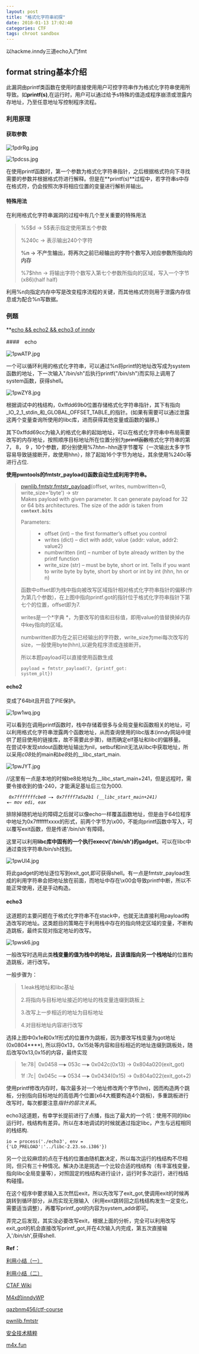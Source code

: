 ```yaml
---
layout: post
title: "格式化字符串初探"
date: 2018-01-13 17:02:40
categories: CTF
tags: chroot sandbox
---
```


以hackme.inndy三道echo入门fmt

## format string基本介绍

此漏洞由printf类函数在使用时直接使用用户可控字符串作为格式化字符串使用所导致。如**printf(s)**,在运行时，用户可以通过给予s特殊的值造成程序崩溃或泄露内存地址，乃至任意地址写控制程序流程。
### 利用原理  
#### 获取参数
![1pdrRg.jpg](https://s2.ax1x.com/2020/01/18/1pdrRg.jpg)

![1pdcss.jpg](https://s2.ax1x.com/2020/01/18/1pdcss.jpg)

在使用printf函数时，第一个参数为格式化字符串指针，之后根据格式符向下寻找需要的参数并根据格式符进行解释。但是在**printf(s)**过程中，若字符串s中存在格式符，仍会按照次序将相应位置的变量进行解析并输出。  

#### 特殊用法  
在利用格式化字符串漏洞的过程中有几个至关重要的特殊用法  
> %5\$d -> 5$表示指定使用第五个参数 
>
> %240c -> 表示输出240个字符 
>
> **%n -> 不产生输出，将再次之前已经输出的字符个数写入对应参数所指向的内存**  
>
> %7$hhn -> 将输出字符个数写入第七个参数所指向的区域，写入一个字节(x86)(half half)  

利用%n向指定内存中写是改变程序流程的关键，而其他格式符则用于泄露内存信息或为配合%n写数据。  

### 例题　　

**[echo && echo2 && echo3 of inndy](https://github.com/JX-Zhang98/MyStudy/tree/master/inndy/format_string)

####　echo　　

![1pwATP.jpg](https://s2.ax1x.com/2020/01/18/1pwATP.jpg)

一个可以循环利用的格式化字符串，可以通过%n将printf的地址改写成为system函数的地址，下一次输入"/bin/sh"后执行printf("/bin/sh")而实际上调用了system函数，获得shell。

![1pwZY8.jpg](https://s2.ax1x.com/2020/01/18/1pwZY8.jpg)

根据调试中的栈结构，0xffdd69b0位置存储格式化字符串指针，其下有指向\_IO\_2\_1\_stdin\_和\_GLOBAL\_OFFSET\_TABLE\_的指针。(如果有需要可以通过泄露这两个变量查询所使用的libc库，进而获得其他变量或函数的偏移。)

其下0xffdd69cc为输入的格式化串的起始地址，可以在格式化字符串中布局需要改写的内存地址，按照顺序目标地址所在位置分别为~~printf函数~~格式化字符串的第7， 8， 9 ，10个参数，即分别使用%7$hhn-%10$hhn逐字节覆写（一次输出太多字节容易导致链接断开，故使用hhn），除了起始16个字节为地址，其余使用%240c等进行占位.

**使用pwntools的fmtstr_payload()函数自动生成利用字符串。**  

> [pwnlib.fmtstr.fmtstr\_payload](http://docs.pwntools.com/en/stable/fmtstr.html)(offset, writes, numbwritten=0, write_size='byte') → str  
> Makes payload with given parameter. It can generate payload for 32 or 64 bits architectures. The size of the addr is taken from **<code>context.bits</code>**  
>
> Parameters:
>
> > - offset (int) – the first formatter’s offset you control  
> > - writes (dict) – dict with addr, value {addr: value, addr2: value2}  
> > - numbwritten (int) – number of byte already written by the printf function  
> > - write\_size (str) – must be byte, short or int. Tells if you want to write byte by byte, short by short or int by int (hhn, hn or n)  
>
> 函数中offset即为栈中指向被改写区域指针相对格式化字符串指针的偏移(作为第几个参数)，在上图中指向printf.got的指针位于格式化字符串指针下第七个的位置，offset即为7.  
>
> writes是一个*字典	*，为要改写的值和目标值，即用value的值替换掉内存中key指向的区域。  
>
> numbwritten即为在之前已经输出的字符数，write_size为mei每次改写的size，一般使用byte(hhn),以避免程序溃或连接断开。  
>
> 所以本题payload可以直接使用函数生成  
>
> <code>payload = fmtstr_payload(7, {printf_got: system_plt})</code>

#### echo2

变成了64bit且开启了PIE保护。

![1pw1wq.jpg](https://s2.ax1x.com/2020/01/18/1pw1wq.jpg)

可以看到在调用printf函数时，栈中存储着很多与全局变量和函数相关的地址，可以利用格式化字符串泄露两个函数地址，从而查询使用的libc版本(inndy网站中提供了题目使用的链接库，故不需要此步骤)，继而确定elf基址和libc的偏移量。  
在尝试中发现stdout函数地址输出为nil，setbuf和init无法从libc中获取地址，所以采用*c08*处的main和*be8*处的\_\_libc\_start\_main.

![1pwJYT.jpg](https://s2.ax1x.com/2020/01/18/1pwJYT.jpg)

//这里有一点是本地的时候be8处地址为\_\_libc\_start\_main+241，但是远程时，需要令接收到的值-240，才能满足基址后三位为000.  

*<code>  0x7fffffffcbe8 —▸ 0x7ffff7a5a2b1 (__libc_start_main+241) ◂— mov    edi, eax </code>*  

排除掉随机地址的障碍之后就可以像echo一样覆盖函数地址，但是由于64位程序中地址为0x7fffffffxxxx的形式，前两个字节为\\x00，不能向printf函数中写入，可以覆写exit函数，但是传递'/bin/sh'有障碍。 

这里可以利用**libc库中固有的一个执行execv('/bin/sh')的gadget**。可以在libc中通过查找字符串/bin/sh找到。

![1pwUl4.jpg](https://s2.ax1x.com/2020/01/18/1pwUl4.jpg)

将此gadget的地址逐位写到exit\_got,即可获得shell。有一点是fmtstr\_payload生成的利用字符串会把地址放在前面，而地址中存在\\x00会导致printf中断，所以不能正常使用，还是手动构造。

#### echo3

这道题的主要问题在于格式化字符串不在stack中，也就无法直接利用payload构造改写的地址。这类题目的策略在于利用栈中存在的指向特定区域的变量，不断构造跳板，最终实现对指定地址的改写。 

![1pwsk6.jpg](https://s2.ax1x.com/2020/01/18/1pwsk6.jpg)

一般改写时选用此类**栈变量的值为栈中的地址，且该值指向另一个栈地址**的位置构造跳板，进行改写。  

一般步骤为：  

> 1.leak栈地址和libc基址  
>
> 2.将指向与目标地址接近的地址的栈变量连缀到跳板上  
>
> 3.改写上一步相近的地址为目标地址
>
> 4.对目标地址内容进行改写

选择上图中0x1e和0x1f形式的位置作为跳板，因为要改写栈变量为got地址(0x0804\*\*\*\*),  所以将0x13，0x15处等内容和目标相近的地址连缀到跳板处，随后改写0x13,0x15的内容，最终实现   

>  1e:78│ 0x0458 —▸ 053c —▸ 0x042c(0x13) -> 0x804a020(exit_got)
>
>  1f :7c│ 0x045c —▸ 0534 —▸ 0x0434(0x15) -> 0x804a022(exit_got+2)   

使用printf修改内存时，每次最多对一个地址修改两个字节(hn)，因而构造两个跳板，分别指向目标地址的高低两个位置(x64大概要构造4个跳板)，多重跳板进行改写时，每次都要注意*指针的层次关系*。

echo3这道题，有幸学长提前进行了点播，指出了最大的一个坑：使用不同的libc运行时，栈结构有差异。所以在本地调试的时候就通过指定libc，产生与远程相同的栈结构.  

<code>io = process('./echo3', env = {'LD\_PRELOAD':'../libc-2.23.so.i386'})</code>

另一个比较麻烦的点在于栈的位置由随机数决定，所以每次运行的栈结构不尽相同，但只有三十种情况。解决办法是挑选一个比较合适的栈结构（有丰富栈变量，指向libc全局变量等），对照固定的栈结构进行设计，运行时多次运行，进行栈结构碰撞。  

在这个程序中要求输入五次然后exit，所以先改写了exit\_got,使调用exit的时候再跳转到循环部分，从而实现无限输入（利用exit跳转回之后栈结构发生一定变化，需要适当调整），再覆写printf\_got的内容为system\_addr即可。  

弄完之后发现，其实没必要改写exit，根据上面的分析，完全可以利用改写exit\_got的机会直接改写printf\_got,并在4次输入内完成，第五次直接输入'/bin/sh',获得shell.

**Ref：**

[利用小结（一）](https://www.anquanke.com/post/id/85785)  

[利用小结（二）](https://www.anquanke.com/post/id/85817)  

[CTAF Wiki](https://ctf-wiki.github.io/ctf-wiki/pwn/fmtstr/fmtstr_exploit/)  

[M4x的inndyWP](https://www.cnblogs.com/WangAoBo/p/hackme_inndy_writeup.html#_label6)  

[qazbnm456/ctf-course](https://github.com/qazbnm456/ctf-course/blob/master/slides/w4/format-string.md)  

[pwnlib.fmtstr](http://docs.pwntools.com/en/stable/fmtstr.html)  

[安全技术精粹](https://paper.seebug.org/246/)  

[m4x.fun](http://m4x.fun/post/hitcon-training-writeup/)  


